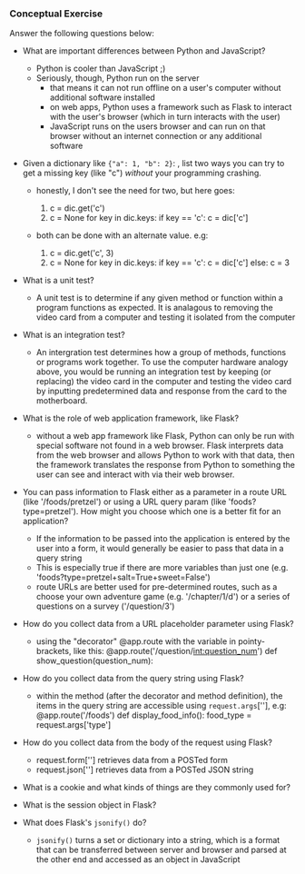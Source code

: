### Conceptual Exercise

Answer the following questions below:

- What are important differences between Python and JavaScript?

  * Python is cooler than JavaScript ;)
  * Seriously, though, Python run on the server
    - that means it can not run offline on a user's computer without additional software installed
    - on web apps, Python uses a framework such as Flask to interact with the user's browser (which in turn interacts with the user)
    - JavaScript runs on the users browser and can run on that browser without an internet connection or any additional software

- Given a dictionary like ``{"a": 1, "b": 2}``: , list two ways you
  can try to get a missing key (like "c") *without* your programming
  crashing.

  * honestly, I don't see the need for two, but here goes:
    1.  c = dic.get('c')
    2.  c = None
        for key in dic.keys:
            if key == 'c':
                c = dic['c']
 
  * both can be done with an alternate value. e.g:
    1.  c = dic.get('c', 3)
    2.  c = None
        for key in dic.keys:
            if key == 'c':
                c = dic['c']
            else:
                c = 3

- What is a unit test?

  * A unit test is to determine if any given method or function within a program functions as expected. It is analagous to removing the video card from a computer and testing it isolated from the computer

- What is an integration test?

  * An intergration test determines how a group of methods, functions or programs work together. To use the computer hardware analogy above, you would be running an integration test by keeping (or replacing) the video card in the computer and testing the video card by inputting predetermined data and response from the card to the motherboard.
  
- What is the role of web application framework, like Flask?

  * without a web app framework like Flask, Python can only be run with special software not found in a web browser. Flask interprets data from the web browser and allows Python to work with that data, then the framework translates the response from Python to something the user can see and interact with via their web browser.

- You can pass information to Flask either as a parameter in a route URL
  (like '/foods/pretzel') or using a URL query param (like
  'foods?type=pretzel'). How might you choose which one is a better fit
  for an application?

  * If the information to be passed into the application is entered by the user into a form, it would generally be easier to pass that data in a query string
  * This is especially true if there are more variables than just one (e.g. 'foods?type=pretzel+salt=True+sweet=False')
  * route URLs are better used for pre-determined routes, such as a choose your own adventure game (e.g. '/chapter/1/d') or a series of questions on a survey ('/question/3')

- How do you collect data from a URL placeholder parameter using Flask?

  * using the "decorator" @app.route with the variable in pointy-brackets, like this:
      @app.route('/question/<int:question_num>')
      def show_question(question_num):

- How do you collect data from the query string using Flask?

  * within the method (after the decorator and method definition), the items in the query string are accessible using `request.args`['<variable>'], e.g:
      @app.route('/foods')
      def display_food_info():
          food_type = request.args['type']

- How do you collect data from the body of the request using Flask?

  * request.form['<variable>'] retrieves data from a POSTed form
  * request.json['<variable>'] retrieves data from a POSTed JSON string

- What is a cookie and what kinds of things are they commonly used for?

- What is the session object in Flask?

- What does Flask's `jsonify()` do?

  * `jsonify()` turns a set or dictionary into a string, which is a format that can be transferred between server and browser and parsed at the other end and accessed as an object in JavaScript
